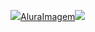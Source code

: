 ![]()![](https://img.shields.io/badge/JavaScript-323330?style=for-the-badge&logo=javascript&logoColor=F7DF1E)[Alura](https://www.alura.com.br)[Imagem](link-do-site)[![](https://img.shields.io/badge/Instagram-E4405F?style=for-the-badge&logo=instagram&logoColor=white)](https://www.instagram.com/aluraonline/)
